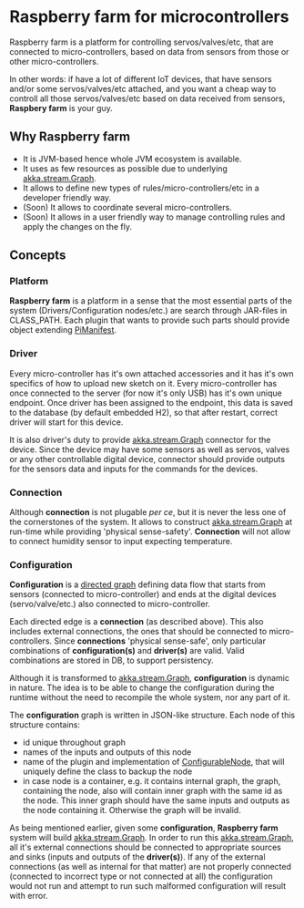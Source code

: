 # Raspberry farm for microcontrollers

Raspberry farm is a platform for controlling servos/valves/etc, 
that are connected to micro-controllers, based on data from sensors from
those or other micro-controllers.

In other words: if have a lot of different IoT devices, that have sensors 
and/or some servos/valves/etc attached, and you want a cheap way to 
controll all those servos/valves/etc based on data received from sensors, 
**Raspbery farm** is your guy.
 
## Why Raspberry farm

* It is JVM-based hence whole JVM ecosystem is available.
* It uses as few resources as possible due to underlying 
[akka.stream.Graph](https://doc.akka.io/docs/akka/current/stream/stream-graphs.html).
* It allows to define new types of rules/micro-controllers/etc in a 
developer friendly way.
* (Soon) It allows to coordinate several micro-controllers.
* (Soon) It allows in a user friendly way to manage controlling rules and apply 
the changes on the fly.

## Concepts

### Platform

**Raspberry farm** is a platform in a sense that the most essential parts 
of the system (Drivers/Configuration nodes/etc.) are search through JAR-files
in CLASS_PATH. Each plugin that wants to provide such parts should provide
object extending [PiManifest](https://github.com/SuperIzya/pi-farm/blob/master/common/src/main/scala/com/ilyak/pifarm/PiManifest.scala).
 

### Driver

Every micro-controller has it's own attached accessories and it has 
it's own specifics of how to upload new sketch on it. Every micro-controller
has once connected to the server (for now it's only USB) has it's own
unique endpoint. Once driver has been assigned to the endpoint, this data
is saved to the database (by default embedded H2), so that after restart, 
correct driver will start for this device.

It is also driver's duty to provide [akka.stream.Graph](https://doc.akka.io/docs/akka/current/stream/stream-graphs.html)
connector for the device. Since the device may have some sensors as well as
servos, valves or any other controllable digital device, connector should
provide outputs for the sensors data and inputs for the commands for the
devices.


### Connection

Although **connection** is not plugable *per ce*, but it is never the less
one of the cornerstones of the system. It allows to construct  [akka.stream.Graph](https://doc.akka.io/docs/akka/current/stream/stream-graphs.html)
at run-time while providing 'physical sense-safety'. **Connection** will not
allow to connect humidity sensor to input expecting temperature.
    

### Configuration

**Configuration** is a [directed graph](https://en.wikipedia.org/wiki/Directed_graph) 
defining data flow that starts from sensors (connected to micro-controller) 
and ends at the digital devices (servo/valve/etc.) also connected to micro-controller.

Each directed edge is a **connection** (as described above). This also includes
external connections, the ones that should be connected to micro-controllers. 
Since **connections** 'physical sense-safe', only particular combinations of 
**configuration(s)** and **driver(s)** are valid. Valid combinations 
are stored in DB, to support persistency. 

Although it is transformed to [akka.stream.Graph](https://doc.akka.io/docs/akka/current/stream/stream-graphs.html), 
**configuration** is dynamic in nature. The idea is to be able to change
the configuration during the runtime without the need to recompile the 
whole system, nor any part of it.

The **configuration** graph is written in JSON-like structure. Each node 
of this structure contains:
* id unique throughout graph
* names of the inputs and outputs of this node
* name of the plugin and implementation of [ConfigurableNode](https://github.com/SuperIzya/pi-farm/blob/master/common/src/main/scala/com/ilyak/pifarm/flow/configuration/ConfigurableNode.scala),
 that will uniquely define the class to backup the node
* in case node is a container, e.g. it contains internal graph, the graph, 
containing the node, also will contain inner graph with the same id as the node.
This inner graph should have the same inputs and outputs as the node containing it.
Otherwise the graph will be invalid.

As being mentioned earlier, given some **configuration**, **Raspberry farm** system will build [akka.stream.Graph](https://doc.akka.io/docs/akka/current/stream/stream-graphs.html).
In order to run this [akka.stream.Graph](https://doc.akka.io/docs/akka/current/stream/stream-graphs.html), 
all it's external connections should be connected to appropriate sources and sinks (inputs and outputs of the **driver(s)**).
If any of the external connections (as well as internal for that matter) 
are not properly connected (connected to incorrect type or not connected at all)
the configuration would not run and attempt to run such malformed configuration
will result with error.


